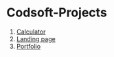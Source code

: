 # Codsoft-Projects
1. [Calculator](https://ankitkumar116.github.io/CODSOFTJUNE/Calculator/)
2. [Landing page](https://ankitkumar116.github.io/CODSOFTJUNE/Landing-page/)
3. [Portfolio](https://ankitkumar116.github.io/CODSOFTJUNE/Portfolio/)
